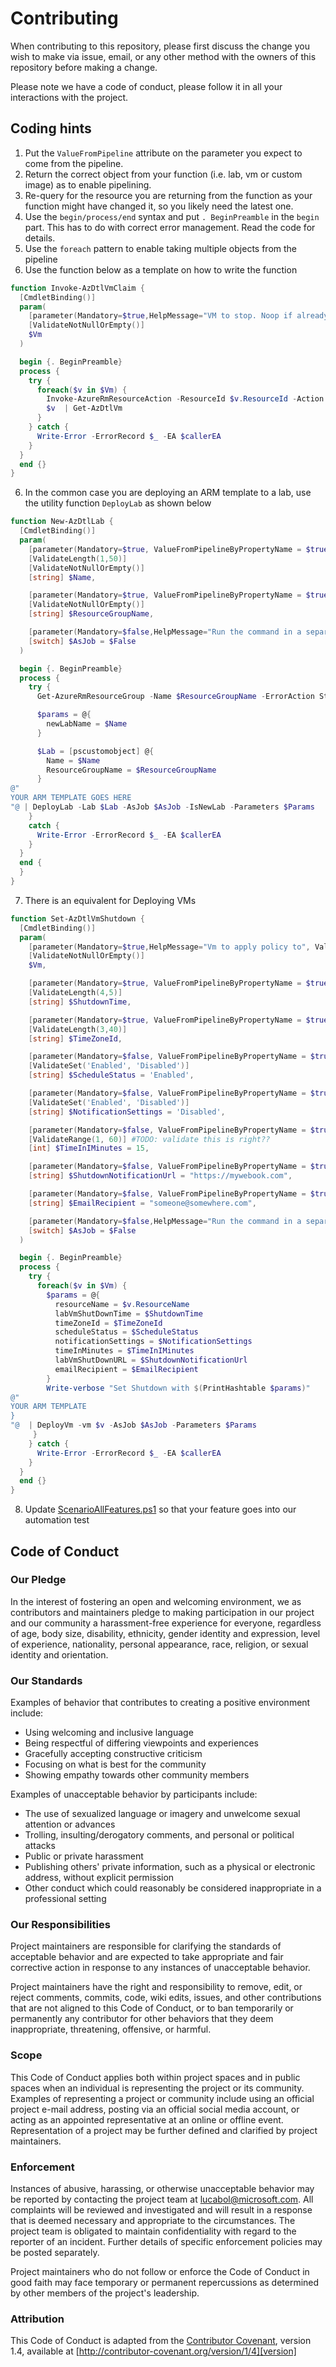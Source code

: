 # Contributing

When contributing to this repository, please first discuss the change you wish to make via issue,
email, or any other method with the owners of this repository before making a change. 

Please note we have a code of conduct, please follow it in all your interactions with the project.

## Coding hints
1. Put the `ValueFromPipeline` attribute on the parameter you expect to come from the pipeline.
1. Return the correct object from your function (i.e. lab, vm or custom image) as to enable pipelining.
2. Re-query for the resource you are returning from the function as your function might have changed it, so you likely need the latest one.
3. Use the `begin/process/end` syntax and put `. BeginPreamble` in the `begin` part. This has to do with correct error management. Read the code for details.
4. Use the `foreach` pattern to enable taking multiple objects from the pipeline
5. Use the function below as a template on how to write the function

```powershell
function Invoke-AzDtlVmClaim {
  [CmdletBinding()]
  param(
    [parameter(Mandatory=$true,HelpMessage="VM to stop. Noop if already stopped.", ValueFromPipeline=$true)]
    [ValidateNotNullOrEmpty()]
    $Vm
  )

  begin {. BeginPreamble}
  process {
    try {
      foreach($v in $Vm) {
        Invoke-AzureRmResourceAction -ResourceId $v.ResourceId -Action "claim" -Force | Out-Null
        $v  | Get-AzDtlVm
      }
    } catch {
      Write-Error -ErrorRecord $_ -EA $callerEA
    }
  }
  end {}
}
```
6. In the common case you are deploying an ARM template to a lab, use the utility function `DeployLab` as shown below

```powershell
function New-AzDtlLab {
  [CmdletBinding()]
  param(
    [parameter(Mandatory=$true, ValueFromPipelineByPropertyName = $true, HelpMessage="Name of the lab to create")]
    [ValidateLength(1,50)]
    [ValidateNotNullOrEmpty()]
    [string] $Name,

    [parameter(Mandatory=$true, ValueFromPipelineByPropertyName = $true, HelpMessage="Name of the resource group to create the lab into. It must be an existing one.")]
    [ValidateNotNullOrEmpty()]
    [string] $ResourceGroupName,

    [parameter(Mandatory=$false,HelpMessage="Run the command in a separate job")]
    [switch] $AsJob = $False
  )

  begin {. BeginPreamble}
  process {
    try {
      Get-AzureRmResourceGroup -Name $ResourceGroupName -ErrorAction Stop | Out-Null

      $params = @{
        newLabName = $Name
      }

      $Lab = [pscustomobject] @{
        Name = $Name
        ResourceGroupName = $ResourceGroupName
      }
@"
YOUR ARM TEMPLATE GOES HERE
"@ | DeployLab -Lab $Lab -AsJob $AsJob -IsNewLab -Parameters $Params
    }
    catch {
      Write-Error -ErrorRecord $_ -EA $callerEA
    }
  }
  end {
  }
}
```

7. There is an equivalent for Deploying VMs

```powershell
function Set-AzDtlVmShutdown {
  [CmdletBinding()]
  param(
    [parameter(Mandatory=$true,HelpMessage="Vm to apply policy to", ValueFromPipeline=$true)]
    [ValidateNotNullOrEmpty()]
    $Vm,

    [parameter(Mandatory=$true, ValueFromPipelineByPropertyName = $true, HelpMessage="The time (relative to timeZoneId) at which the Lab VMs will be automatically shutdown (E.g. 17:30, 20:00, 09:00).")]
    [ValidateLength(4,5)]
    [string] $ShutdownTime,

    [parameter(Mandatory=$true, ValueFromPipelineByPropertyName = $true, HelpMessage="The Windows time zone id associated with labVmShutDownTime (E.g. UTC, Pacific Standard Time, Central Europe Standard Time).")]
    [ValidateLength(3,40)]
    [string] $TimeZoneId,

    [parameter(Mandatory=$false, ValueFromPipelineByPropertyName = $true, HelpMessage="Which schedule to get")]
    [ValidateSet('Enabled', 'Disabled')]
    [string] $ScheduleStatus = 'Enabled',

    [parameter(Mandatory=$false, ValueFromPipelineByPropertyName = $true, HelpMessage="Which schedule to get")]
    [ValidateSet('Enabled', 'Disabled')]
    [string] $NotificationSettings = 'Disabled',

    [parameter(Mandatory=$false, ValueFromPipelineByPropertyName = $true, HelpMessage="Which schedule to get")]
    [ValidateRange(1, 60)] #TODO: validate this is right??
    [int] $TimeInIMinutes = 15,

    [parameter(Mandatory=$false, ValueFromPipelineByPropertyName = $true, HelpMessage="An help")]
    [string] $ShutdownNotificationUrl = "https://mywebook.com",

    [parameter(Mandatory=$false, ValueFromPipelineByPropertyName = $true, HelpMessage="An help")]
    [string] $EmailRecipient = "someone@somewhere.com",

    [parameter(Mandatory=$false,HelpMessage="Run the command in a separate job")]
    [switch] $AsJob = $False
  )

  begin {. BeginPreamble}
  process {
    try {
      foreach($v in $Vm) {
        $params = @{
          resourceName = $v.ResourceName
          labVmShutDownTime = $ShutdownTime
          timeZoneId = $TimeZoneId
          scheduleStatus = $ScheduleStatus
          notificationSettings = $NotificationSettings
          timeInMinutes = $TimeInIMinutes
          labVmShutDownURL = $ShutdownNotificationUrl
          emailRecipient = $EmailRecipient
        }
        Write-verbose "Set Shutdown with $(PrintHashtable $params)"
@"
YOUR ARM TEMPLATE
}
"@  | DeployVm -vm $v -AsJob $AsJob -Parameters $Params
     }
    } catch {
      Write-Error -ErrorRecord $_ -EA $callerEA
    }
  }
  end {}
}
```
8. Update [ScenarioAllFeatures.ps1](Scenarios/ScenarioAllFeatures.ps1) so that your feature goes into our automation test

## Code of Conduct

### Our Pledge

In the interest of fostering an open and welcoming environment, we as
contributors and maintainers pledge to making participation in our project and
our community a harassment-free experience for everyone, regardless of age, body
size, disability, ethnicity, gender identity and expression, level of experience,
nationality, personal appearance, race, religion, or sexual identity and
orientation.

### Our Standards

Examples of behavior that contributes to creating a positive environment
include:

* Using welcoming and inclusive language
* Being respectful of differing viewpoints and experiences
* Gracefully accepting constructive criticism
* Focusing on what is best for the community
* Showing empathy towards other community members

Examples of unacceptable behavior by participants include:

* The use of sexualized language or imagery and unwelcome sexual attention or
advances
* Trolling, insulting/derogatory comments, and personal or political attacks
* Public or private harassment
* Publishing others' private information, such as a physical or electronic
  address, without explicit permission
* Other conduct which could reasonably be considered inappropriate in a
  professional setting

### Our Responsibilities

Project maintainers are responsible for clarifying the standards of acceptable
behavior and are expected to take appropriate and fair corrective action in
response to any instances of unacceptable behavior.

Project maintainers have the right and responsibility to remove, edit, or
reject comments, commits, code, wiki edits, issues, and other contributions
that are not aligned to this Code of Conduct, or to ban temporarily or
permanently any contributor for other behaviors that they deem inappropriate,
threatening, offensive, or harmful.

### Scope

This Code of Conduct applies both within project spaces and in public spaces
when an individual is representing the project or its community. Examples of
representing a project or community include using an official project e-mail
address, posting via an official social media account, or acting as an appointed
representative at an online or offline event. Representation of a project may be
further defined and clarified by project maintainers.

### Enforcement

Instances of abusive, harassing, or otherwise unacceptable behavior may be
reported by contacting the project team at lucabol@microsoft.com. All
complaints will be reviewed and investigated and will result in a response that
is deemed necessary and appropriate to the circumstances. The project team is
obligated to maintain confidentiality with regard to the reporter of an incident.
Further details of specific enforcement policies may be posted separately.

Project maintainers who do not follow or enforce the Code of Conduct in good
faith may face temporary or permanent repercussions as determined by other
members of the project's leadership.

### Attribution

This Code of Conduct is adapted from the [Contributor Covenant][homepage], version 1.4,
available at [http://contributor-covenant.org/version/1/4][version]

[homepage]: http://contributor-covenant.org
[version]: http://contributor-covenant.org/version/1/4/